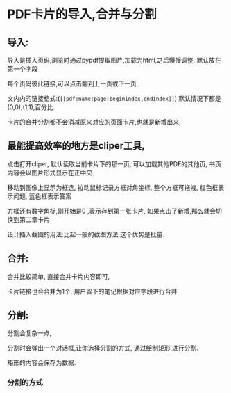 # PDF卡片的导入,合并与分割
## 导入:
导入是插入页码,浏览时通过pypdf提取图片,加载为html,之后慢慢调整, 默认放在第一个字段

每个页码彼此链接,可以点击翻到上一页或下一页,

文内内的链接格式:(`[[pdf:name:page:beginindex,endindex]]`) 默认情况下都是(0,0),(1,1),百分比.

卡片的合并分割都不会消减原来对应的页面卡片,也就是新增出来.

## 最能提高效率的地方是cliper工具, 

点击打开cliper, 默认读取当前卡片下的那一页, 可以加载其他PDF的其他页, 书页内容会以图片形式显示在正中央

移动到图像上显示为框选, 拉动鼠标记录方框对角坐标, 整个方框可拖拽, 红色框表示问题, 蓝色框表示答案

方框还有数字角标,刚开始是0 ,表示存到第一张卡片, 如果点击了新增,那么就会切换到第二章卡片 

设计插入截图的用法:比起一般的截图方法,这个优势是批量.




## 合并:
合并比较简单, 直接合并卡片内容即可,

卡片链接也会合并为1个, 用户留下的笔记根据对应字段进行合并

## 分割:
分割会复杂一点,

分割时会弹出一个对话框,让你选择分割的方式, 通过绘制矩形,进行分割.

矩形的内容会保存为数据.

### 分割的方式

